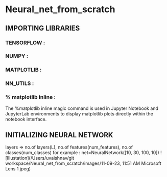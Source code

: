 # Neural_net_from_scratch

## IMPORTING LIBRARIES
### TENSORFLOW : 
### NUMPY :
### MATPLOTLIB :
### NN_UTILS :
### % matplotlib inline : 
The %matplotlib inline magic command is used in Jupyter Notebook and JupyterLab environments to display   matplotlib plots directly within the notebook interface.

## INITIALIZING NEURAL NETWORK
layers => no.of layers(L), no.of features(num_features), no.of classes(num_classes)
for example : net=NeuralNetwork([10, 30, 100, 10])
![Illustation](/Users/uvaishnav/git workspace/Neural_net_from_scratch/images/11-09-23, 11:51 AM Microsoft Lens 1.jpeg)
